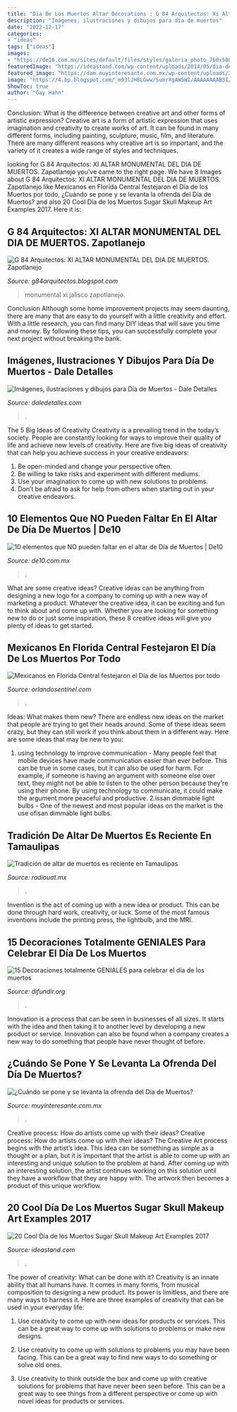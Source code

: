 ```yaml
---
title: "Dia De Los Muertos Altar Decorations : G 84 Arquitectos: Xi Altar Monumental Del Dia De Muertos. Zapotlanejo"
description: "Imágenes, ilustraciones y dibujos para día de muertos"
date: "2022-12-17"
categories:
- "ideas"
tags: ["ideas"]
images:
- "https://de10.com.mx/sites/default/files/styles/galeria_photo_760x508/public/2019/10/21/veladora.jpg?itok=BCkX0GHd"
featuredImage: "https://ideastand.com/wp-content/uploads/2014/05/dia-de-los-muertos/5-dia-de-los-muertos-make-up.jpg"
featured_image: "https://dam.muyinteresante.com.mx/wp-content/uploads/2020/10/dia-de-muertos-1-770x512.jpg"
image: "https://4.bp.blogspot.com/_m93lJH8LGww/SumrXgAW5WI/AAAAAAAAB3I/k3YbzyFziPk/s640/8133_181798214539_153293454539_3774187_5131160_n.jpg"
ShowToc: true
author: "Gay Hahn"
---
```



Conclusion: What is the difference between creative art and other forms of artistic expression?
Creative art is a form of artistic expression that uses imagination and creativity to create works of art. It can be found in many different forms, including painting, sculpture, music, film, and literature. There are many different reasons why creative art is so important, and the variety of it creates a wide range of styles and techniques.

	

		
looking for G 84 Arquitectos: XI ALTAR MONUMENTAL DEL DIA DE MUERTOS. Zapotlanejo you've came to the right page. We have 8 Images about G 84 Arquitectos: XI ALTAR MONUMENTAL DEL DIA DE MUERTOS. Zapotlanejo like Mexicanos en Florida Central festejaron el Día de los Muertos por todo, ¿Cuándo se pone y se levanta la ofrenda del Día de Muertos? and also 20 Cool Día de los Muertos Sugar Skull Makeup Art Examples 2017. Here it is:
		
    
## G 84 Arquitectos: XI ALTAR MONUMENTAL DEL DIA DE MUERTOS. Zapotlanejo

<img loading=lazy src="https://4.bp.blogspot.com/_m93lJH8LGww/SumrXgAW5WI/AAAAAAAAB3I/k3YbzyFziPk/s640/8133_181798214539_153293454539_3774187_5131160_n.jpg" onerror="this.onerror=null;this.src='https://tse3.mm.bing.net/th?id=OIP.lO7rwBOZKgzJ0_RBf7tz7QHaJE&amp;pid=15.1';" alt="G 84 Arquitectos: XI ALTAR MONUMENTAL DEL DIA DE MUERTOS. Zapotlanejo">

_Source: g84arquitectos.blogspot.com_

>monumental xi jalisco zapotlanejo. 

	

Conclusion
Although some home improvement projects may seem daunting, there are many that are easy to do yourself with a little creativity and effort. With a little research, you can find many DIY ideas that will save you time and money. By following these tips, you can successfully complete your next project without breaking the bank.

    
## Imágenes, Ilustraciones Y Dibujos Para Día De Muertos - Dale Detalles

<img loading=lazy src="https://i0.wp.com/www.daledetalles.com/wp-content/uploads/2013/10/dia-de-muertos11.jpg" onerror="this.onerror=null;this.src='https://tse2.mm.bing.net/th?id=OIP.U837Adb4lSej3RPcXca1pAHaLc&amp;pid=15.1';" alt="Imágenes, ilustraciones y dibujos para Día de Muertos - Dale Detalles">

_Source: daledetalles.com_

>. 

	

The 5 Big Ideas of Creativity
Creativity is a prevailing trend in the today’s society. People are constantly looking for ways to improve their quality of life and achieve new levels of creativity. Here are five big ideas of creativity that can help you achieve success in your creative endeavors: 
1. Be open-minded and change your perspective often.
2. Be willing to take risks and experiment with different mediums.
3. Use your imagination to come up with new solutions to problems.
4. Don’t be afraid to ask for help from others when starting out in your creative endeavors.

    
## 10 Elementos Que NO Pueden Faltar En El Altar De Día De Muertos | De10

<img loading=lazy src="https://de10.com.mx/sites/default/files/styles/galeria_photo_760x508/public/2019/10/21/veladora.jpg?itok=BCkX0GHd" onerror="this.onerror=null;this.src='https://tse2.mm.bing.net/th?id=OIP.1Vtfx8us7_Cl8exW6ov1oAHaE8&amp;pid=15.1';" alt="10 elementos que NO pueden faltar en el altar de Día de Muertos | De10">

_Source: de10.com.mx_

>. 

	

What are some creative ideas?
Creative ideas can be anything from designing a new logo for a company to coming up with a new way of marketing a product. Whatever the creative idea, it can be exciting and fun to think about and come up with. Whether you are looking for something new to do or just some inspiration, these 8 creative ideas will give you plenty of ideas to get started.

    
## Mexicanos En Florida Central Festejaron El Día De Los Muertos Por Todo

<img loading=lazy src="https://www.orlandosentinel.com/resizer/l77Hulv_Tkn6xN92-iNsikYR3XQ=/1200x0/top/arc-anglerfish-arc2-prod-tronc.s3.amazonaws.com/public/MPKZ4O4VYBAOBDNM377OEWICBM.JPG" onerror="this.onerror=null;this.src='https://tse1.mm.bing.net/th?id=OIP.GWCL5yZp8PebHrZ1rmr5ygHaE7&amp;pid=15.1';" alt="Mexicanos en Florida Central festejaron el Día de los Muertos por todo">

_Source: orlandosentinel.com_

>. 

	

Ideas: What makes them new?
There are endless new ideas on the market that people are trying to get their heads around. Some of these ideas seem crazy, but they can still work if you think about them in a different way. Here are some ideas that may be new to you: 
1. using technology to improve communication - Many people feel that mobile devices have made communication easier than ever before. This can be true in some cases, but it can also be used for harm. For example, if someone is having an argument with someone else over text, they might not be able to listen to the other person because they're using their phone. By using technology to communicate, it could make the argument more peaceful and productive. 
2.issan dimmable light bulbs - One of the newest and most popular ideas on the market is the use ofisan dimmable light bulbs.

    
## Tradición De Altar De Muertos Es Reciente En Tamaulipas

<img loading=lazy src="http://radiouat.mx/wp-content/uploads/2019/11/altar-5ad4835aeb97de00370ce4ee.jpg_738841978-1024x651.jpg" onerror="this.onerror=null;this.src='https://tse4.mm.bing.net/th?id=OIP.C1NM9awLQLPtHQUYQDVl8wHaEt&amp;pid=15.1';" alt="Tradición de altar de muertos es reciente en Tamaulipas">

_Source: radiouat.mx_

>. 

	

Invention is the act of coming up with a new idea or product. This can be done through hard work, creativity, or luck. Some of the most famous inventions include the printing press, the lightbulb, and the MRI.

    
## 15 Decoraciones Totalmente GENIALES Para Celebrar El Día De Los Muertos

<img loading=lazy src="https://difundir.org/wp-content/uploads/2015/10/enhanced-8215-1444667442-2.jpg" onerror="this.onerror=null;this.src='https://tse2.mm.bing.net/th?id=OIP.PtrkNpCv1bLbxrdws60QWAHaLK&amp;pid=15.1';" alt="15 Decoraciones totalmente GENIALES para celebrar el día de los muertos">

_Source: difundir.org_

>. 

	

Innovation is a process that can be seen in businesses of all sizes. It starts with the idea and then taking it to another level by developing a new product or service. Innovation can also be found when a company creates a new way to do something that people have never thought of before.

    
## ¿Cuándo Se Pone Y Se Levanta La Ofrenda Del Día De Muertos?

<img loading=lazy src="https://dam.muyinteresante.com.mx/wp-content/uploads/2020/10/dia-de-muertos-1-770x512.jpg" onerror="this.onerror=null;this.src='https://tse3.mm.bing.net/th?id=OIP.U65Qj6NL6OXL3zcA7ntSEwHaE7&amp;pid=15.1';" alt="¿Cuándo se pone y se levanta la ofrenda del Día de Muertos?">

_Source: muyinteresante.com.mx_

>. 

	

Creative process: How do artists come up with their ideas?
Creative process: How do artists come up with their ideas?
The Creative Art process begins with the artist’s idea. This idea can be something as simple as a thought or a plan, but it is important that the artist is able to come up with an interesting and unique solution to the problem at hand. After coming up with an interesting solution, the artist continues working on this solution until they have a workflow that they are happy with. The artwork then becomes a product of this unique workflow.

    
## 20 Cool Día De Los Muertos Sugar Skull Makeup Art Examples 2017

<img loading=lazy src="https://ideastand.com/wp-content/uploads/2014/05/dia-de-los-muertos/5-dia-de-los-muertos-make-up.jpg" onerror="this.onerror=null;this.src='https://tse4.mm.bing.net/th?id=OIP.9ULs1um6JGlCjgg0bL6I1wAAAA&amp;pid=15.1';" alt="20 Cool Día de los Muertos Sugar Skull Makeup Art Examples 2017">

_Source: ideastand.com_

>. 

	

The power of creativity: What can be done with it?
Creativity is an innate ability that all humans have. It comes in many forms, from musical composition to designing a new product. Its power is limitless, and there are many ways to harness it. Here are three examples of creativity that can be used in your everyday life:
1. Use creativity to come up with new ideas for products or services. This can be a great way to come up with solutions to problems or make new designs.

2. Use creativity to come up with solutions to problems you may have been facing. This can be a great way to find new ways to do something or solve old ones.

3. Use creativity to think outside the box and come up with creative solutions for problems that have never been seen before. This can be a great way to see things from a different perspective or come up with novel ideas for products or services.

